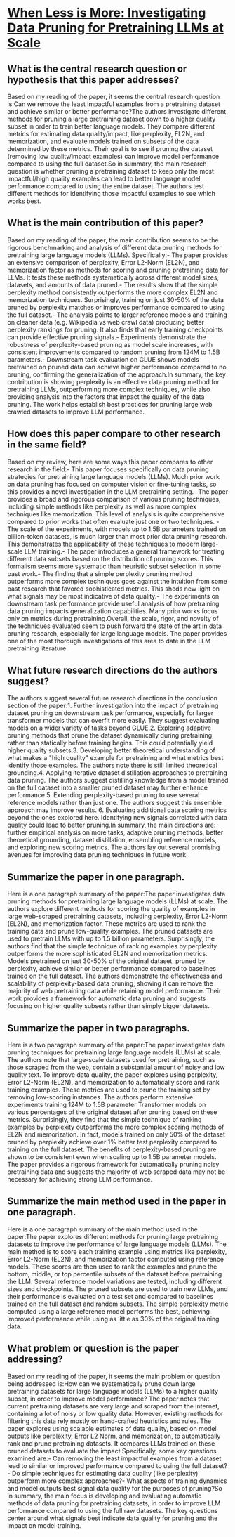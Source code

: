 # [When Less is More: Investigating Data Pruning for Pretraining LLMs at   Scale](https://arxiv.org/abs/2309.04564)

## What is the central research question or hypothesis that this paper addresses?

 Based on my reading of the paper, it seems the central research question is:Can we remove the least impactful examples from a pretraining dataset and achieve similar or better performance?The authors investigate different methods for pruning a large pretraining dataset down to a higher quality subset in order to train better language models. They compare different metrics for estimating data quality/impact, like perplexity, EL2N, and memorization, and evaluate models trained on subsets of the data determined by these metrics. Their goal is to see if pruning the dataset (removing low quality/impact examples) can improve model performance compared to using the full dataset.So in summary, the main research question is whether pruning a pretraining dataset to keep only the most impactful/high quality examples can lead to better language model performance compared to using the entire dataset. The authors test different methods for identifying those impactful examples to see which works best.


## What is the main contribution of this paper?

 Based on my reading of the paper, the main contribution seems to be the rigorous benchmarking and analysis of different data pruning methods for pretraining large language models (LLMs). Specifically:- The paper provides an extensive comparison of perplexity, Error L2-Norm (EL2N), and memorization factor as methods for scoring and pruning pretraining data for LLMs. It tests these methods systematically across different model sizes, datasets, and amounts of data pruned.- The results show that the simple perplexity method consistently outperforms the more complex EL2N and memorization techniques. Surprisingly, training on just 30-50% of the data pruned by perplexity matches or improves performance compared to using the full dataset.- The analysis points to larger reference models and training on cleaner data (e.g. Wikipedia vs web crawl data) producing better perplexity rankings for pruning. It also finds that early training checkpoints can provide effective pruning signals.- Experiments demonstrate the robustness of perplexity-based pruning as model scale increases, with consistent improvements compared to random pruning from 124M to 1.5B parameters.- Downstream task evaluation on GLUE shows models pretrained on pruned data can achieve higher performance compared to no pruning, confirming the generalization of the approach.In summary, the key contribution is showing perplexity is an effective data pruning method for pretraining LLMs, outperforming more complex techniques, while also providing analysis into the factors that impact the quality of the data pruning. The work helps establish best practices for pruning large web crawled datasets to improve LLM performance.


## How does this paper compare to other research in the same field?

 Based on my review, here are some ways this paper compares to other research in the field:- This paper focuses specifically on data pruning strategies for pretraining large language models (LLMs). Much prior work on data pruning has focused on computer vision or fine-tuning tasks, so this provides a novel investigation in the LLM pretraining setting.- The paper provides a broad and rigorous comparison of various pruning techniques, including simple methods like perplexity as well as more complex techniques like memorization. This level of analysis is quite comprehensive compared to prior works that often evaluate just one or two techniques. - The scale of the experiments, with models up to 1.5B parameters trained on billion-token datasets, is much larger than most prior data pruning research. This demonstrates the applicability of these techniques to modern large-scale LLM training.- The paper introduces a general framework for treating different data subsets based on the distribution of pruning scores. This formalism seems more systematic than heuristic subset selection in some past work.- The finding that a simple perplexity pruning method outperforms more complex techniques goes against the intuition from some past research that favored sophisticated metrics. This sheds new light on what signals may be most indicative of data quality.- The experiments on downstream task performance provide useful analysis of how pretraining data pruning impacts generalization capabilities. Many prior works focus only on metrics during pretraining.Overall, the scale, rigor, and novelty of the techniques evaluated seem to push forward the state of the art in data pruning research, especially for large language models. The paper provides one of the most thorough investigations of this area to date in the LLM pretraining literature.


## What future research directions do the authors suggest?

 The authors suggest several future research directions in the conclusion section of the paper:1. Further investigation into the impact of pretraining dataset pruning on downstream task performance, especially for larger transformer models that can overfit more easily. They suggest evaluating models on a wider variety of tasks beyond GLUE.2. Exploring adaptive pruning methods that prune the dataset dynamically during pretraining, rather than statically before training begins. This could potentially yield higher quality subsets.3. Developing better theoretical understanding of what makes a "high quality" example for pretraining and what metrics best identify those examples. The authors note there is still limited theoretical grounding.4. Applying iterative dataset distillation approaches to pretraining data pruning. The authors suggest distilling knowledge from a model trained on the full dataset into a smaller pruned dataset may further enhance performance.5. Extending perplexity-based pruning to use several reference models rather than just one. The authors suggest this ensemble approach may improve results. 6. Evaluating additional data scoring metrics beyond the ones explored here. Identifying new signals correlated with data quality could lead to better pruning.In summary, the main directions are: further empirical analysis on more tasks, adaptive pruning methods, better theoretical grounding, dataset distillation, ensembling reference models, and exploring new scoring metrics. The authors lay out several promising avenues for improving data pruning techniques in future work.


## Summarize the paper in one paragraph.

 Here is a one paragraph summary of the paper:The paper investigates data pruning methods for pretraining large language models (LLMs) at scale. The authors explore different methods for scoring the quality of examples in large web-scraped pretraining datasets, including perplexity, Error L2-Norm (EL2N), and memorization factor. These metrics are used to rank the training data and prune low-quality examples. The pruned datasets are used to pretrain LLMs with up to 1.5 billion parameters. Surprisingly, the authors find that the simple technique of ranking examples by perplexity outperforms the more sophisticated EL2N and memorization metrics. Models pretrained on just 30-50% of the original dataset, pruned by perplexity, achieve similar or better performance compared to baselines trained on the full dataset. The authors demonstrate the effectiveness and scalability of perplexity-based data pruning, showing it can remove the majority of web pretraining data while retaining model performance. Their work provides a framework for automatic data pruning and suggests focusing on higher quality subsets rather than simply bigger datasets.


## Summarize the paper in two paragraphs.

 Here is a two paragraph summary of the paper:The paper investigates data pruning techniques for pretraining large language models (LLMs) at scale. The authors note that large-scale datasets used for pretraining, such as those scraped from the web, contain a substantial amount of noisy and low quality text. To improve data quality, the paper explores using perplexity, Error L2-Norm (EL2N), and memorization to automatically score and rank training examples. These metrics are used to prune the training set by removing low-scoring instances. The authors perform extensive experiments training 124M to 1.5B parameter Transformer models on various percentages of the original dataset after pruning based on these metrics. Surprisingly, they find that the simple technique of ranking examples by perplexity outperforms the more complex scoring methods of EL2N and memorization. In fact, models trained on only 50% of the dataset pruned by perplexity achieve over 1% better test perplexity compared to training on the full dataset. The benefits of perplexity-based pruning are shown to be consistent even when scaling up to 1.5B parameter models. The paper provides a rigorous framework for automatically pruning noisy pretraining data and suggests the majority of web scraped data may not be necessary for achieving strong LLM performance.


## Summarize the main method used in the paper in one paragraph.

 Here is a one paragraph summary of the main method used in the paper:The paper explores different methods for pruning large pretraining datasets to improve the performance of large language models (LLMs). The main method is to score each training example using metrics like perplexity, Error L2-Norm (EL2N), and memorization factor computed using reference models. These scores are then used to rank the examples and prune the bottom, middle, or top percentile subsets of the dataset before pretraining the LLM. Several reference model variations are tested, including different sizes and checkpoints. The pruned subsets are used to train new LLMs, and their performance is evaluated on a test set and compared to baselines trained on the full dataset and random subsets. The simple perplexity metric computed using a large reference model performs the best, achieving improved performance while using as little as 30% of the original training data.


## What problem or question is the paper addressing?

 Based on my reading of the paper, it seems the main problem or question being addressed is:How can we systematically prune down large pretraining datasets for large language models (LLMs) to a higher quality subset, in order to improve model performance? The paper notes that current pretraining datasets are very large and scraped from the internet, containing a lot of noisy or low quality data. However, existing methods for filtering this data rely mostly on hand-crafted heuristics and rules. The paper explores using scalable estimates of data quality, based on model outputs like perplexity, Error L2 Norm, and memorization, to automatically rank and prune pretraining datasets. It compares LLMs trained on these pruned datasets to evaluate the impact.Specifically, some key questions examined are:- Can removing the least impactful examples from a dataset lead to similar or improved performance compared to using the full dataset? - Do simple techniques for estimating data quality (like perplexity) outperform more complex approaches?- What aspects of training dynamics and model outputs best signal data quality for the purposes of pruning?So in summary, the main focus is developing and evaluating automatic methods of data pruning for pretraining datasets, in order to improve LLM performance compared to using the full raw datasets. The key questions center around what signals best indicate data quality for pruning and the impact on model training.
